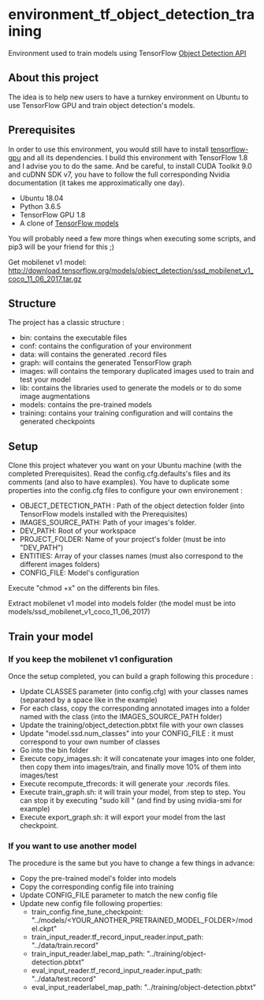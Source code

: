 # environment_tf_object_detection_training

Environment used to train models using TensorFlow [Object Detection API](https://github.com/tensorflow/models/tree/master/research/object_detection)

## About this project

The idea is to help new users to have a turnkey environment on Ubuntu to use TensorFlow GPU and train object detection's models.

## Prerequisites

In order to use this environment, you would still have to install [tensorflow-gpu](https://www.tensorflow.org/install/install_linux) and all its dependencies.
I build this environment with TensorFlow 1.8 and I advise you to do the same.
And be careful, to install CUDA Toolkit 9.0 and cuDNN SDK v7, you have to follow the full corresponding Nvidia documentation (it takes me approximatically one day).

- Ubuntu 18.04
- Python 3.6.5
- TensorFlow GPU 1.8
- A clone of [TensorFlow models](https://github.com/tensorflow/models)

You will probably need a few more things when executing some scripts, and pip3 will be your friend for this ;)

Get mobilenet v1 model: http://download.tensorflow.org/models/object_detection/ssd_mobilenet_v1_coco_11_06_2017.tar.gz

## Structure

The project has a classic structure :

- bin: contains the executable files
- conf: contains the configuration of your environment
- data: will contains the generated .record files
- graph: will contains the generated TensorFlow graph
- images: will contains the temporary duplicated images used to train and test your model
- lib: contains the libraries used to generate the models or to do some image augmentations
- models: contains the pre-trained models
- training: contains your training configuration and will contains the generated checkpoints

## Setup

Clone this project whatever you want on your Ubuntu machine (with the completed Prerequisites).
Read the config.cfg.defaults's files and its comments (and also to have examples).
You have to duplicate some properties into the config.cfg files to configure your own environement : 
- OBJECT_DETECTION_PATH : Path of the object detection folder (into TensorFlow models installed with the Prerequisites)
- IMAGES_SOURCE_PATH: Path of your images's folder.
- DEV_PATH: Root of your workspace
- PROJECT_FOLDER: Name of your project's folder (must be into "DEV_PATH")
- ENTITIES: Array of your classes names (must also correspond to the different images folders)
- CONFIG_FILE: Model's configuration

Execute "chmod +x" on the differents bin files.

Extract mobilenet v1 model into models folder (the model must be into models/ssd_mobilenet_v1_coco_11_06_2017)

## Train your model

### If you keep the mobilenet v1 configuration

Once the setup completed, you can build a graph following this procedure :

- Update CLASSES parameter (into config.cfg) with your classes names (separated by a space like in the example)
- For each class, copy the corresponding annotated images into a folder named with the class (into the IMAGES_SOURCE_PATH folder)
- Update the training/object_detection.pbtxt file with your own classes
- Update "model.ssd.num_classes" into your CONFIG_FILE : it must correspond to your own number of classes
- Go into the bin folder
- Execute copy_images.sh: it will concatenate your images into one folder, then copy them into images/train, and finally move 10% of them into images/test
- Execute recompute_tfrecords: it will generate your .records files.
- Execute train_graph.sh: it will train your model, from step to step. You can stop it by executing "sudo kill <PID>" (and find <PID> by using nvidia-smi for example)
- Execute export_graph.sh: it will export your model from the last checkpoint.


### If you want to use another model

The procedure is the same but you have to change a few things in advance:
- Copy the pre-trained model's folder into models
- Copy the corresponding config file into training
- Update CONFIG_FILE parameter to match the new config file
- Update new config file following properties:
  - train_config.fine_tune_checkpoint: "../models/<YOUR_ANOTHER_PRETRAINED_MODEL_FOLDER>/model.ckpt"
  - train_input_reader.tf_record_input_reader.input_path: "../data/train.record"
  - train_input_reader.label_map_path: "../training/object-detection.pbtxt"
  - eval_input_reader.tf_record_input_reader.input_path: "../data/test.record"
  - eval_input_readerlabel_map_path: "../training/object-detection.pbtxt"


